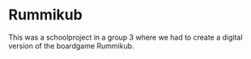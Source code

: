 # Rummikub

This was a schoolproject in a group 3 where we had to create a digital version of the boardgame Rummikub.
